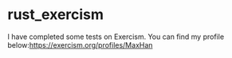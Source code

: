 # rust_exercism
I have completed some tests on Exercism. You can find my profile below:https://exercism.org/profiles/MaxHan

